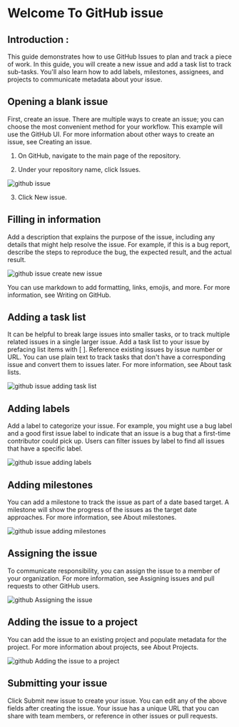 <!-- githubissue.md -->

# Welcome To GitHub issue 

## Introduction : 
<p>
    This guide demonstrates how to use GitHub Issues to plan and track a piece of work. In this guide, you will create a new issue and add a task list to track sub-tasks. You'll also learn how to add labels, milestones, assignees, and projects to communicate metadata about your issue.
</p>


## Opening a blank issue
<p>
    First, create an issue. There are multiple ways to create an issue; you can choose the most convenient method for your workflow. This example will use the GitHub UI. For more information about other ways to create an issue, see Creating an issue.
</p>

1. On GitHub, navigate to the main page of the repository.

2. Under your repository name, click
Issues.

![github issue](https://docs.github.com/assets/cb-51267/mw-1440/images/help/repository/repo-tabs-issues-global-nav-update.webp)

3. Click New issue.

## Filling in information
<p>
    Add a description that explains the purpose of the issue, including any details that might help resolve the issue. For example, if this is a bug report, describe the steps to reproduce the bug, the expected result, and the actual result.
</p>

![github issue create new issue](https://docs.github.com/assets/cb-179760/mw-1440/images/help/issues/issue-title-body.webp)

<p>
    You can use markdown to add formatting, links, emojis, and more. For more information, see Writing on GitHub.
</p>


## Adding a task list 
<p>
    It can be helpful to break large issues into smaller tasks, or to track multiple related issues in a single larger issue. Add a task list to your issue by prefacing list items with [ ]. Reference existing issues by issue number or URL. You can use plain text to track tasks that don't have a corresponding issue and convert them to issues later. For more information, see About task lists.
</p>


![github issue adding task list](https://docs.github.com/assets/cb-186398/mw-1440/images/help/issues/issue-task-list-raw.webp)

## Adding labels

<p>
    Add a label to categorize your issue. For example, you might use a bug label and a good first issue label to indicate that an issue is a bug that a first-time contributor could pick up. Users can filter issues by label to find all issues that have a specific label.
</p>

![github issue adding labels](https://docs.github.com/assets/cb-251350/mw-1440/images/help/issues/issue-with-label.webp)


## Adding milestones 
<p>
    You can add a milestone to track the issue as part of a date based target. A milestone will show the progress of the issues as the target date approaches. For more information, see About milestones.
</p>

![github issue adding milestones](https://docs.github.com/assets/cb-255321/mw-1440/images/help/issues/issue-milestone.webp)


## Assigning the issue

<p>
    To communicate responsibility, you can assign the issue to a member of your organization. For more information, see Assigning issues and pull requests to other GitHub users.
</p>

![github Assigning the issue](https://docs.github.com/assets/cb-255321/mw-1440/images/help/issues/issue-milestone.webp)


## Adding the issue to a project

<p>
    You can add the issue to an existing project and populate metadata for the project. For more information about projects, see About Projects.
</p>

![github Adding the issue to a project](https://docs.github.com/assets/cb-256918/mw-1440/images/help/issues/issue-project.webp)


## Submitting your issue

<p>
    Click Submit new issue to create your issue. You can edit any of the above fields after creating the issue. Your issue has a unique URL that you can share with team members, or reference in other issues or pull requests.
</p>


<!-- 
TODO
what i gona add later ; 

. link an issue to a commit 
. fixing an issue by using fixes phrase 
. or manulay .with close issue section 
. assigning closed issues to your id 
 -->

<!-- githubissue.md -->
